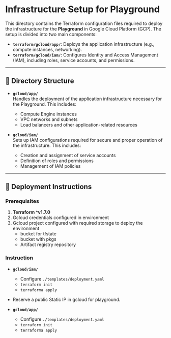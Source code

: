 # Infrastructure Setup for Playground

This directory contains the Terraform configuration files required to deploy the infrastructure for the **Playground** in Google Cloud Platform (GCP). The setup is divided into two main components:

- **`terraform/gcloud/app/`**: Deploys the application infrastructure (e.g., compute instances, networking).
- **`terraform/gcloud/iam/`**: Configures Identity and Access Management (IAM), including roles, service accounts, and permissions.

---

## 📂 Directory Structure

- **`gcloud/app/`**  
  Handles the deployment of the application infrastructure necessary for the Playground. This includes:
  - Compute Engine instances
  - VPC networks and subnets
  - Load balancers and other application-related resources

- **`gcloud/iam/`**  
  Sets up IAM configurations required for secure and proper operation of the infrastructure. This includes:
  - Creation and assignment of service accounts
  - Definition of roles and permissions
  - Management of IAM policies

---

## 🚀 Deployment Instructions

### Prerequisites

1. **Terraform ^v1.7.0**
2. Gcloud credentials configured in environment
3. Gcloud project configured with required storage to deploy the environment
    - bucket for tfstate
    - bucket with pkgs
    - Artifact registry repository

### Instruction

- **`gcloud/iam/`**
    - Configure `./templates/deployment.yaml`
    - `terraform init`
    - `terraforma apply`

- Reserve a public Static IP in gcloud for playground.
- **`gcloud/app/`**  
    - Configure `./templates/deployment.yaml`
    - `terraform init`
    - `terraforma apply`
    